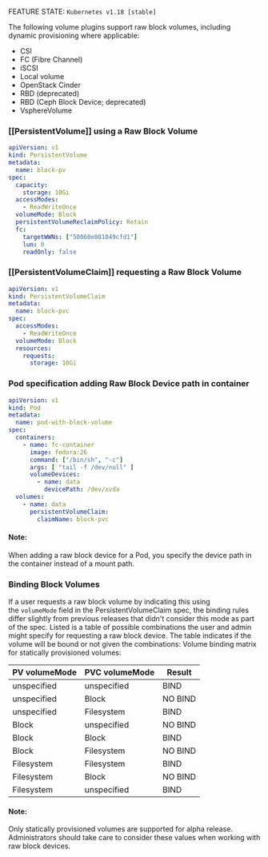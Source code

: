 FEATURE STATE: `Kubernetes v1.18 [stable]`

The following volume plugins support raw block volumes, including dynamic provisioning where applicable:

- CSI
- FC (Fibre Channel)
- iSCSI
- Local volume
- OpenStack Cinder
- RBD (deprecated)
- RBD (Ceph Block Device; deprecated)
- VsphereVolume

### [[PersistentVolume]] using a Raw Block Volume[](https://kubernetes.io/docs/concepts/storage/persistent-volumes/#persistent-volume-using-a-raw-block-volume)

```yaml
apiVersion: v1
kind: PersistentVolume
metadata:
  name: block-pv
spec:
  capacity:
    storage: 10Gi
  accessModes:
    - ReadWriteOnce
  volumeMode: Block
  persistentVolumeReclaimPolicy: Retain
  fc:
    targetWWNs: ["50060e801049cfd1"]
    lun: 0
    readOnly: false
```

### [[PersistentVolumeClaim]] requesting a Raw Block Volume[](https://kubernetes.io/docs/concepts/storage/persistent-volumes/#persistent-volume-claim-requesting-a-raw-block-volume)

```yaml
apiVersion: v1
kind: PersistentVolumeClaim
metadata:
  name: block-pvc
spec:
  accessModes:
    - ReadWriteOnce
  volumeMode: Block
  resources:
    requests:
      storage: 10Gi
```

### Pod specification adding Raw Block Device path in container[](https://kubernetes.io/docs/concepts/storage/persistent-volumes/#pod-specification-adding-raw-block-device-path-in-container)

```yaml
apiVersion: v1
kind: Pod
metadata:
  name: pod-with-block-volume
spec:
  containers:
    - name: fc-container
      image: fedora:26
      command: ["/bin/sh", "-c"]
      args: [ "tail -f /dev/null" ]
      volumeDevices:
        - name: data
          devicePath: /dev/xvda
  volumes:
    - name: data
      persistentVolumeClaim:
        claimName: block-pvc
```

#### Note:

When adding a raw block device for a Pod, you specify the device path in the container instead of a mount path.

### Binding Block Volumes[](https://kubernetes.io/docs/concepts/storage/persistent-volumes/#binding-block-volumes)

If a user requests a raw block volume by indicating this using the `volumeMode` field in the PersistentVolumeClaim spec, the binding rules differ slightly from previous releases that didn't consider this mode as part of the spec. Listed is a table of possible combinations the user and admin might specify for requesting a raw block device. The table indicates if the volume will be bound or not given the combinations: Volume binding matrix for statically provisioned volumes:

|PV volumeMode|PVC volumeMode|Result|
|---|---|---|
|unspecified|unspecified|BIND|
|unspecified|Block|NO BIND|
|unspecified|Filesystem|BIND|
|Block|unspecified|NO BIND|
|Block|Block|BIND|
|Block|Filesystem|NO BIND|
|Filesystem|Filesystem|BIND|
|Filesystem|Block|NO BIND|
|Filesystem|unspecified|BIND|

#### Note:

Only statically provisioned volumes are supported for alpha release. Administrators should take care to consider these values when working with raw block devices.